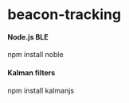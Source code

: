 # beacon-tracking


#### Node.js BLE ####
  npm install noble

#### Kalman filters ####
  npm install kalmanjs
